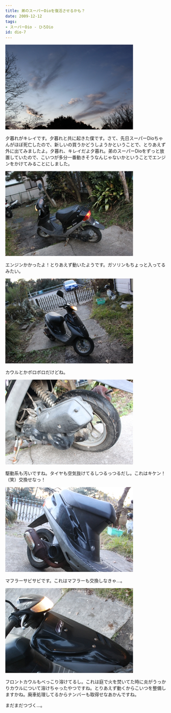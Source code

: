 ```yaml
---
title: 弟のスーパーDioを復活させるかも？
date: 2009-12-12
tags:
- スーパーDio - ひろDio
id: dio-7
---
```



<div class="center spacing"><img src="/photo/diary/2009.12.12_01.jpg" alt=""></div>
<p class="sentence spacing10">夕暮れがキレイです。夕暮れと共に起きた僕です。さて、先日スーパーDioちゃんがほぼ死亡したので、新しいの買うかどうしようかということで、とりあえず外に出てみましたよ。夕暮れ、キレイだよ夕暮れ。弟のスーパーDioをずっと放置していたので、こいつが多分一番動きそうなんじゃないかということでエンジンをかけてみることにしました。</p>
<div class="center spacing"><img src="/photo/diary/2009.12.12_02.jpg" alt=""></div>
<p class="sentence spacing10">エンジンかかったよ！とりあえず動いたようです。ガソリンもちょっと入ってるみたい。</p>
<div class="center spacing"><img src="/photo/diary/2009.12.12_03.jpg" alt=""></div>
<p class="sentence spacing10">カウルとかボロボロだけどね。</p>
<div class="center spacing"><img src="/photo/diary/2009.12.12_04.jpg" alt=""></div>
<p class="sentence spacing10">駆動系も汚いですね。タイヤも空気抜けてるしつるっつるだし。これはキケン！（笑）交換せなっ！</p>
<div class="center spacing"><img src="/photo/diary/2009.12.12_05.jpg" alt=""></div>
<p class="sentence spacing10">マフラーサビサビです。これはマフラーも交換しなきゃ...。</p>
<div class="center spacing"><img src="/photo/diary/2009.12.12_06.jpg" alt=""></div>
<p class="sentence spacing10">フロントカウルもべっこり溶けてるし。これは庭で火を焚いてた時に炎がうっかりカウルについて溶けちゃったやつですね。とりあえず動くからこいつを整備しますかね。廃車処理してるからナンバーも取得せなあかんですね。</p>
<p class="sentence">まだまだつづく...。</p>
